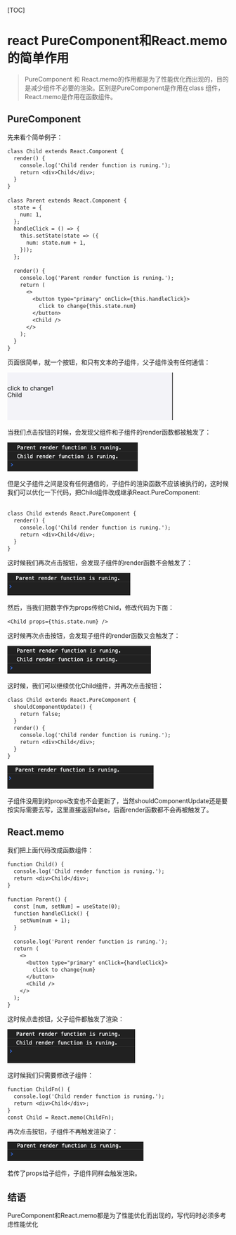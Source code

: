[TOC]



# react PureComponent和React.memo的简单作用

> PureComponent 和 React.memo的作用都是为了性能优化而出现的，目的是减少组件不必要的渲染。区别是PureComponent是作用在class 组件，React.memo是作用在函数组件。

## PureComponent

先来看个简单例子：

```
class Child extends React.Component {
  render() {
    console.log('Child render function is runing.');
    return <div>Child</div>;
  }
}

class Parent extends React.Component {
  state = {
    num: 1,
  };
  handleClick = () => {
    this.setState(state => ({
      num: state.num + 1,
    }));
  };

  render() {
    console.log('Parent render function is runing.');
    return (
      <>
        <button type="primary" onClick={this.handleClick}>
          click to change{this.state.num}
        </button>
        <Child />
      </>
    );
  }
}
```

页面很简单，就一个按钮，和只有文本的子组件，父子组件没有任何通信：

![image-20210115175807882](../assets/image-20210115175807882.png)

当我们点击按钮的时候，会发现父组件和子组件的render函数都被触发了：

![image-20210115180051582](../assets/image-20210115180051582.png)

但是父子组件之间是没有任何通信的，子组件的渲染函数不应该被执行的，这时候我们可以优化一下代码，把Child组件改成继承React.PureComponent:

```

class Child extends React.PureComponent {
  render() {
    console.log('Child render function is runing.');
    return <div>Child</div>;
  }
}
```

这时候我们再次点击按钮，会发现子组件的render函数不会触发了：

![image-20210115181524224](../assets/image-20210115181524224.png)

然后，当我们把数字作为props传给Child，修改代码为下面：

```
<Child props={this.state.num} />
```

这时候再次点击按钮，会发现子组件的render函数又会触发了：

![image-20210115181731480](../assets/image-20210115181731480.png)

这时候，我们可以继续优化Child组件，并再次点击按钮：

```
class Child extends React.PureComponent {
  shouldComponentUpdate() {
    return false;
  }
  render() {
    console.log('Child render function is runing.');
    return <div>Child</div>;
  }
}
```

![image-20210115181848411](../assets/image-20210115181848411.png)

子组件没用到的props改变也不会更新了，当然shouldComponentUpdate还是要按实际需要去写，这里直接返回false，后面render函数都不会再被触发了。



## React.memo

我们把上面代码改成函数组件：

```
function Child() {
  console.log('Child render function is runing.');
  return <div>Child</div>;
}

function Parent() {
  const [num, setNum] = useState(0);
  function handleClick() {
    setNum(num + 1);
  }

  console.log('Parent render function is runing.');
  return (
    <>
      <button type="primary" onClick={handleClick}>
        click to change{num}
      </button>
      <Child />
    </>
  );
}
```

这时候点击按钮，父子组件都触发了渲染：

![image-20210115182439158](../assets/image-20210115182439158.png)

这时候我们只需要修改子组件：

```
function ChildFn() {
  console.log('Child render function is runing.');
  return <div>Child</div>;
}
const Child = React.memo(ChildFn);
```

再次点击按钮，子组件不再触发渲染了：

![image-20210115182723901](../assets/image-20210115182723901.png)

若传了props给子组件，子组件同样会触发渲染。

## 结语

PureComponent和React.memo都是为了性能优化而出现的，写代码时必须多考虑性能优化